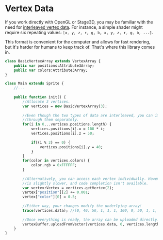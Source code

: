 # Vertex Data

If you work directly with OpenGL or Stage3D, you may be familiar with the need for [interleaved vertex data](http://iphonedevelopment.blogspot.com/2009/06/opengl-es-from-ground-up-part-8.html). For instance, a simple shader might require six repeating values: `[x, y, z, r, g, b, x, y, z, r, g, b, ...]`.

This format is convenient for the computer and allows for fast rendering, but it's harder for humans to keep track of. That's where this library comes in.

```haxe
class BasicVertexArray extends VertexArray {
    public var positions:Attribute3Array;
    public var colors:Attribute3Array;
}

class Main extends Sprite {
    //...
    
    public function init() {
        //Allocate 3 vertices.
        var vertices = new BasicVertexArray(3);
        
        //Even though the two types of data are interleaved, you can iterate
        //through them separately.
        for(i in 0...vertices.positions.length) {
            vertices.positions[i].x = 100 * i;
            vertices.positions[i].z = 50;
            
            if((i % 2) == 0) {
                vertices.positions[i].y = 40;
            }
        }
        for(color in vertices.colors) {
            color.rgb = 0xFFFFFF;
        }
        
        //Alternatively, you can access each vertex individually. However, this
        //is slightly slower, and code completion isn't available.
        var vertex:Vertex = vertices.getVertex(2);
        vertex["position"][2] += 0.001;
        vertex["color"][0] = 0.5;
        
        //Either way, your changes modify the underlying array!
        trace(vertices.data); //[0, 40, 50, 1, 1, 1, 100, 0, 50, 1, 1, 1, 200, 40, 50.001, 0.5, 1, 1]
        
        //Once everything is ready, the array can be uploaded directly.
        vertexBuffer.uploadFromVector(vertices.data, 0, vertices.length);
    }
}
```
